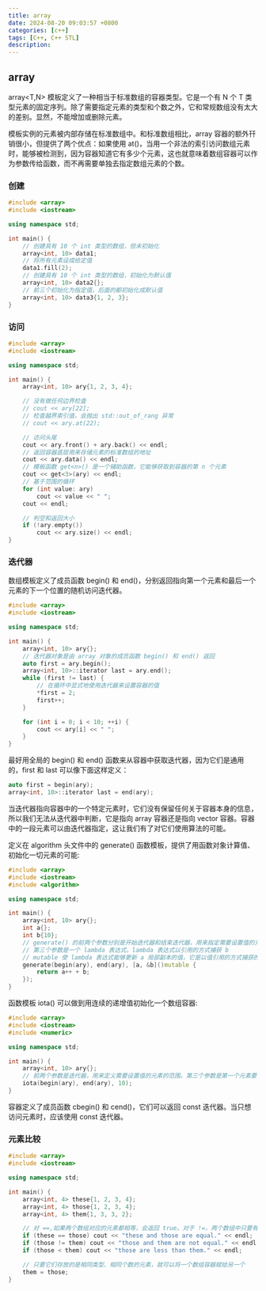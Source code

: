 ```yaml
---
title: array
date: 2024-08-20 09:03:57 +0800
categories: [c++]
tags: [C++, C++ STL]
description: 
---
```

## array

array<T,N> 模板定义了一种相当于标准数组的容器类型。它是一个有 N 个 T 类型元素的固定序列。除了需要指定元素的类型和个数之外，它和常规数组没有太大的差别。显然，不能增加或删除元素。

模板实例的元素被内部存储在标准数组中。和标准数组相比，array 容器的额外幵销很小，但提供了两个优点：如果使用 at()，当用一个非法的索引访问数组元素时，能够被检测到，因为容器知道它有多少个元素，这也就意味着数组容器可以作为参数传给函数，而不再需要单独去指定数组元素的个数。

### 创建

```c++
#include <array>
#include <iostream>

using namespace std;

int main() {
    // 创建具有 10 个 int 类型的数组，但未初始化
    array<int, 10> data1;
    // 将所有元素设成给定值
    data1.fill(2);
    // 创建具有 10 个 int 类型的数组，初始化为默认值
    array<int, 10> data2{};
    // 前三个初始化为指定值，后面的都初始化成默认值
    array<int, 10> data3{1, 2, 3};
}
```

### 访问

```c++
#include <array>
#include <iostream>

using namespace std;

int main() {
    array<int, 10> ary{1, 2, 3, 4};

    // 没有做任何边界检査
    // cout << ary[22];
    // 检查越界索引值，会抛出 std::out_of_rang 异常
    // cout << ary.at(22);

    // 访问头尾
    cout << ary.front() + ary.back() << endl;
    // 返回容器底层用来存储元素的标准数组的地址
    cout << ary.data() << endl;
    // 模板函数 get<n>() 是一个辅助函数，它能够获取到容器的第 n 个元素
    cout << get<3>(ary) << endl;
    // 基于范围的循环
    for (int value: ary)
        cout << value << " ";
    cout << endl;

    // 判空和返回大小
    if (!ary.empty())
        cout << ary.size() << endl;
}
```

### 迭代器

数组模板定义了成员函数 begin() 和 end()，分别返回指向第一个元素和最后一个元素的下一个位置的随机访问迭代器。

```c++
#include <array>
#include <iostream>

using namespace std;

int main() {
    array<int, 10> ary{};
    // 迭代器对象是由 array 对象的成员函数 begin() 和 end() 返回
    auto first = ary.begin();
    array<int, 10>::iterator last = ary.end();
    while (first != last) {
        // 在循环中显式地使用迭代器来设置容器的值
        *first = 2;
        first++;
    }

    for (int i = 0; i < 10; ++i) {
        cout << ary[i] << " ";
    }
}
```

最好用全局的 begin() 和 end() 函数来从容器中获取迭代器，因为它们是通用的，first 和 last 可以像下面这样定义：

```c++
auto first = begin(ary);
array<int, 10>::iterator last = end(ary);
```

当迭代器指向容器中的一个特定元素时，它们没有保留任何关于容器本身的信息，所以我们无法从迭代器中判断，它是指向 array 容器还是指向 vector 容器。容器中的一段元素可以由迭代器指定，这让我们有了对它们使用算法的可能。

定义在 algorithm 头文件中的 generate() 函数模板，提供了用函数对象计算值、初始化一切元素的可能:

```c++
#include <array>
#include <iostream>
#include <algorithm>

using namespace std;

int main() {
    array<int, 10> ary{};
    int a{};
    int b{10};
    // generate() 的前两个参数分别是开始迭代器和结束迭代器，用来指定需要设置值的元素的范围
    // 第三个参数是一个 lambda 表达式。lambda 表达式以引用的方式捕获 b
    // mutable 使 lambda 表达式能够更新 a 局部副本的值，它是以值引用的方式捕获的。
    generate(begin(ary), end(ary), [a, &b]()mutable {
        return a++ + b;
    });
}
```

函数模板 iota() 可以做到用连续的递增值初始化一个数组容器:

```c++
#include <array>
#include <iostream>
#include <numeric>

using namespace std;

int main() {
    array<int, 10> ary{};
    // 前两个参数是迭代器，用来定义需要设置值的元素的范围。第三个参数是第一个元素要设置的值，通过递增运算生成了随后每一个元素的值
    iota(begin(ary), end(ary), 10);
}
```

容器定义了成员函数 cbegin() 和 cend()，它们可以返回 const 迭代器。当只想访问元素时，应该使用 const 迭代器。

### 元素比较

```c++
#include <array>
#include <iostream>

using namespace std;

int main() {
    array<int, 4> these{1, 2, 3, 4};
    array<int, 4> those{1, 2, 3, 4};
    array<int, 4> them{1, 3, 3, 2};

    // 对 ==,如果两个数组对应的元素都相等，会返回 true。对于 !=，两个数组中只要有一个元素不相等，就会返回 true。
    if (these == those) cout << "these and those are equal." << endl;
    if (those != them) cout << "those and them are not equal." << endl;
    if (those < them) cout << "those are less than them." << endl;

    // 只要它们存放的是相同类型、相同个数的元素，就可以将一个数组容器赋给另一个
    them = those;
}
```
